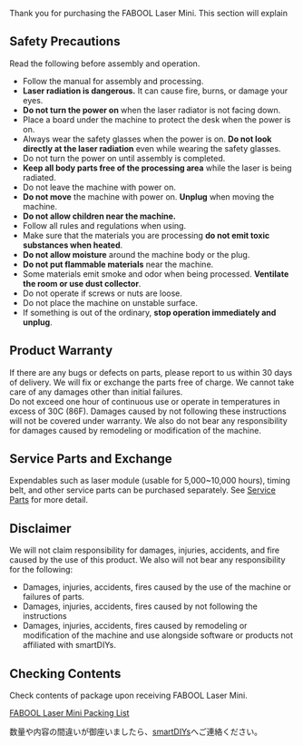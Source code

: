 Thank you for purchasing the FABOOL Laser Mini. This section will explain

## Safety Precautions
Read the following before assembly and operation.

- Follow the manual for assembly and processing.
- <strong>Laser radiation is dangerous.</strong> It can cause fire, burns, or damage your eyes.
- <strong>Do not turn the power on</strong> when the laser radiator is not facing down.
- Place a board under the machine to protect the desk when the power is on.
- Always wear the safety glasses when the power is on. <strong>Do not look directly at the laser radiation</strong> even while wearing the safety glasses.
- Do not turn the power on until assembly is completed.
- <strong>Keep all body parts free of the processing area</strong> while the laser is being radiated.
- Do not leave the machine with power on.
- <strong>Do not move</strong> the machine with power on. <strong>Unplug</strong> when moving the machine.
- <strong>Do not allow children near the machine.</strong>
- Follow all rules and regulations when using.
- Make sure that the materials you are processing <strong>do not emit toxic substances when heated</strong>.
- <strong>Do not allow moisture</strong> around the machine body or the plug.
- <strong>Do not put flammable materials</strong> near the machine.
- Some materials emit smoke and odor when being processed. <strong>Ventilate the room or use dust collector</strong>.
- Do not operate if screws or nuts are loose.
- Do not place the machine on unstable surface.
- If something is out of the ordinary, <strong>stop operation immediately and unplug</strong>.

## Product Warranty
If there are any bugs or defects on parts, please report to us within 30 days of delivery. We will fix or exchange the parts free of charge. We cannot take care of any damages other than initial failures.  
Do not exceed one hour of continuous use or operate in temperatures in excess of 30C (86F). Damages caused by not following these instructions will not be covered under warranty. We also do not bear any responsibility for damages caused by remodeling or modification of the machine.

## Service Parts and Exchange
Expendables such as laser module (usable for 5,000~10,000 hours), timing belt, and other service parts can be purchased separately. See <a href="https://www.smartdiys.com/manual/fabool-laser-mini-plus-service-parts/">Service Parts</a> for more detail.

## Disclaimer
We will not claim responsibility for damages, injuries, accidents, and fire caused by the use of this product. We also will not bear any responsibility for the following:
- Damages, injuries, accidents, fires caused by the use of the machine or failures of parts.
- Damages, injuries, accidents, fires caused by not following the instructions
- Damages, injuries, accidents, fires caused by remodeling or modification of the machine and use alongside software or products not affiliated with smartDIYs.

## Checking Contents
Check contents of package upon receiving FABOOL Laser Mini.

<a href="https://www.smartdiys.com/manual/wp-content/uploads/2016/08/fabool-laser-mini-packing-list.pdf" target="_blank">FABOOL Laser Mini Packing List</a>

数量や内容の間違いが御座いましたら、<a href="https://www.smartdiys.com/contact/" target="_blank">smartDIYs</a>へご連絡ください。
